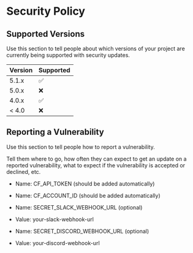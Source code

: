 # Security Policy

## Supported Versions

Use this section to tell people about which versions of your project are
currently being supported with security updates.

| Version | Supported          |
| ------- | ------------------ |
| 5.1.x   | :white_check_mark: |
| 5.0.x   | :x:                |
| 4.0.x   | :white_check_mark: |
| < 4.0   | :x:                |

## Reporting a Vulnerability

Use this section to tell people how to report a vulnerability.

Tell them where to go, how often they can expect to get an update on a
reported vulnerability, what to expect if the vulnerability is accepted or
declined, etc.
- Name: CF_API_TOKEN (should be added automatically)

- Name: CF_ACCOUNT_ID (should be added automatically)

- Name: SECRET_SLACK_WEBHOOK_URL (optional)
- Value: your-slack-webhook-url

- Name: SECRET_DISCORD_WEBHOOK_URL (optional)
- Value: your-discord-webhook-url
